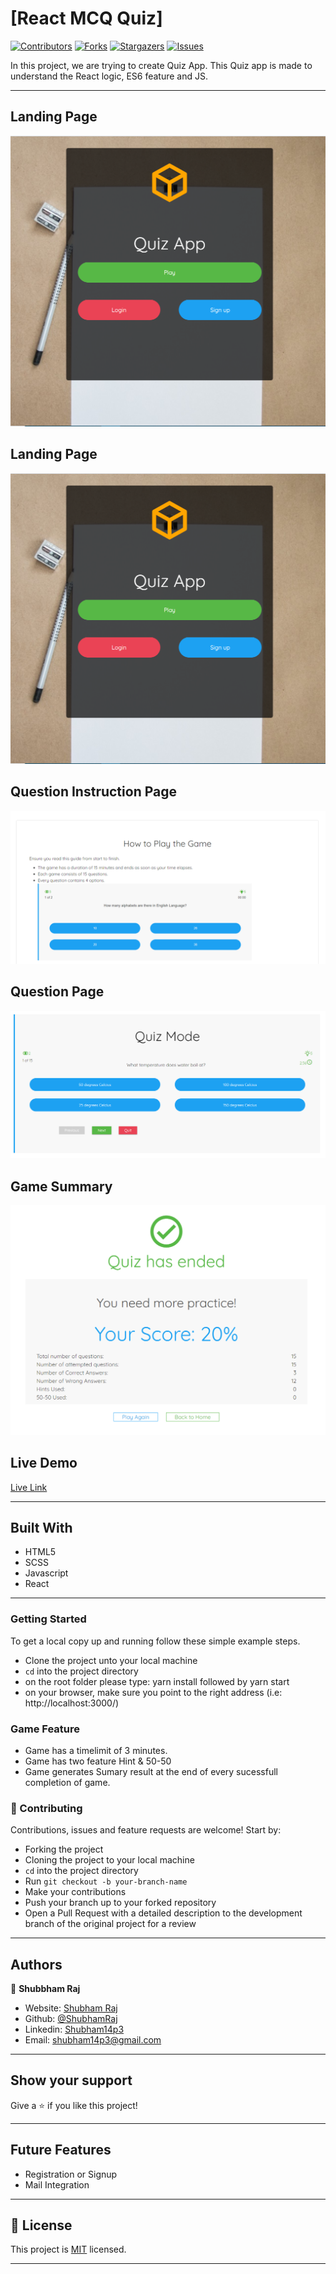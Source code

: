 # [React MCQ Quiz]

[![Contributors][contributors-shield]][contributors-url]
[![Forks][forks-shield]][forks-url]
[![Stargazers][stars-shield]][stars-url]
[![Issues][issues-shield]][issues-url]

In this project, we are trying to create Quiz App. This Quiz app is made to understand the React logic, ES6 feature and JS. 

---

## Landing Page

![screenshot](./src/assets/img/screenshot01.png)

## Landing Page

![screenshot](./src/assets/img/screenshot01.png)

## Question Instruction Page

![screenshot](./src/assets/img/screenshot02.png)

## Question Page

![screenshot](./src/assets/img/screenshot03.png)

## Game Summary

![screenshot](./src/assets/img/screenshot04.png)

## Live Demo

[Live Link](https://react-mcq-test.herokuapp.com/)

---

## Built With

- HTML5
- SCSS
- Javascript
- React

---

### Getting Started

To get a local copy up and running follow these simple example steps.

- Clone the project unto your local machine
- `cd` into the project directory
- on the root folder please type: yarn install followed by yarn start
- on your browser, make sure you point to the right address (i.e: http://localhost:3000/)

### Game Feature

- Game has a timelimit of 3 minutes.
- Game has two feature Hint & 50-50
- Game generates Sumary result at the end of every sucessfull completion of game.

### 🤝 Contributing

Contributions, issues and feature requests are welcome! Start by:

- Forking the project
- Cloning the project to your local machine
- `cd` into the project directory
- Run `git checkout -b your-branch-name`
- Make your contributions
- Push your branch up to your forked repository
- Open a Pull Request with a detailed description to the development branch of the original project for a review

---

## Authors

👤 **Shubbham Raj**

- Website: [Shubham Raj](https://www.shubhamraj.dev/)
- Github: [@ShubhamRaj](https://github.com/shubham14p3)
- Linkedin: [Shubham14p3](https://www.linkedin.com/in/shubham14p3/)
- Email: shubham14p3@gmail.com

---

## Show your support

Give a ⭐️ if you like this project!

---

## Future Features

- Registration or Signup
- Mail Integration

---

## 📝 License

This project is [MIT](lic.url) licensed.

---

<!-- MARKDOWN LINKS & IMAGES -->

[contributors-shield]: https://img.shields.io/github/contributors/shubham14p3/react-mcq-test.svg?style=flat-square
[contributors-url]: https://github.com/shubham14p3/react-mcq-test/graphs/contributors
[forks-shield]: https://img.shields.io/github/forks/shubham14p3/react-mcq-test.svg?style=flat-square
[forks-url]: https://github.com/shubham14p3/react-mcq-test/network/members
[stars-shield]: https://img.shields.io/github/stars/shubham14p3/react-mcq-test.svg?style=flat-square
[stars-url]: https://github.com/shubham14p3/react-mcq-test/stargazers
[issues-shield]: https://img.shields.io/github/issues/shubham14p3/react-mcq-test.svg?style=flat-square
[issues-url]: https://github.com/shubham14p3/react-mcq-test/issues
